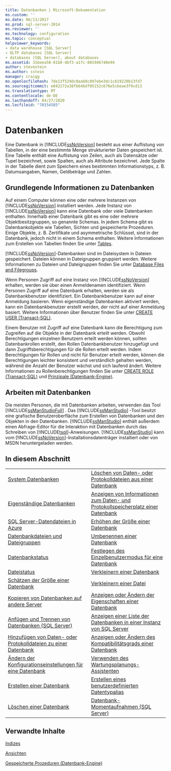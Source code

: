 ```yaml
---
title: Datenbanken | Microsoft-Dokumentation
ms.custom: ''
ms.date: 06/13/2017
ms.prod: sql-server-2014
ms.reviewer: ''
ms.technology: configuration
ms.topic: conceptual
helpviewer_keywords:
- data warehouse [SQL Server]
- OLTP databases [SQL Server]
- databases [SQL Server], about databases
ms.assetid: 316eea58-81b8-4bf3-a1fc-801946740e94
author: stevestein
ms.author: sstein
manager: craigg
ms.openlocfilehash: 7de13f529dc0aab0c897ebe3dc1cb19220b13fd7
ms.sourcegitcommit: e042272a38fb646df05152c676e5cbeae3f9cd13
ms.translationtype: MT
ms.contentlocale: de-DE
ms.lasthandoff: 04/27/2020
ms.locfileid: "70154585"
---
```

# <a name="databases"></a>Datenbanken
  Eine Datenbank in [!INCLUDE[ssNoVersion](../../includes/ssnoversion-md.md)] besteht aus einer Auflistung von Tabellen, in der eine bestimmte Menge strukturierter Daten gespeichert ist. Eine Tabelle enthält eine Auflistung von Zeilen, auch als Datensätze oder Tupel bezeichnet, sowie Spalten, auch als Attribute bezeichnet. Jede Spalte in der Tabelle dient zum Speichern eines bestimmten Informationstyps, z. B. Datumsangaben, Namen, Geldbeträge und Zahlen.  
  
## <a name="basic-information-about-databases"></a>Grundlegende Informationen zu Datenbanken  
 Auf einem Computer können eine oder mehrere Instanzen von [!INCLUDE[ssNoVersion](../../includes/ssnoversion-md.md)] installiert werden. Jede Instanz von [!INCLUDE[ssNoVersion](../../includes/ssnoversion-md.md)] kann eine Datenbank oder viele Datenbanken enthalten.  Innerhalb einer Datenbank gibt es eine oder mehrere Objektbesitzgruppen, so genannte Schemas. In jedem Schema gibt es Datenbankobjekte wie Tabellen, Sichten und gespeicherte Prozeduren. Einige Objekte, z. B. Zertifikate und asymmetrische Schlüssel, sind in der Datenbank, jedoch nicht in einem Schema enthalten. Weitere Informationen zum Erstellen von Tabellen finden Sie unter [Tables](../tables/tables.md).  
  
 [!INCLUDE[ssNoVersion](../../includes/ssnoversion-md.md)]-Datenbanken sind im Dateisystem in Dateien gespeichert. Dateien können in Dateigruppen gruppiert werden. Weitere Informationen zu Dateien und Dateigruppen finden Sie unter [Database Files and Filegroups](database-files-and-filegroups.md).  
  
 Wenn Personen Zugriff auf eine Instanz von [!INCLUDE[ssNoVersion](../../includes/ssnoversion-md.md)] erhalten, werden sie über einen Anmeldenamen identifiziert. Wenn Personen Zugriff auf eine Datenbank erhalten, werden sie als Datenbankbenutzer identifiziert. Ein Datenbankbenutzer kann auf einer Anmeldung basieren. Wenn eigenständige Datenbanken aktiviert werden, kann ein Datenbankbenutzer erstellt werden, der nicht auf einer Anmeldung basiert. Weitere Informationen über Benutzer finden Sie unter [CREATE USER &#40;Transact-SQL&#41;](/sql/t-sql/statements/create-user-transact-sql).  
  
 Einem Benutzer mit Zugriff auf eine Datenbank kann die Berechtigung zum Zugreifen auf die Objekte in der Datenbank erteilt werden. Obwohl Berechtigungen einzelnen Benutzern erteilt werden können, sollten Datenbankrollen erstellt, den Rollen Datenbankbenutzer hinzugefügt und dann Zugriffsberechtigungen für die Rollen erteilt werden. Indem Berechtigungen für Rollen und nicht für Benutzer erteilt werden, können die Berechtigungen leichter konsistent und verständlich gehalten werden, während die Anzahl der Benutzer wächst und sich laufend ändert. Weitere Informationen zu Rollenberechtigungen finden Sie unter [CREATE ROLE &#40;Transact-SQL&#41;](/sql/t-sql/statements/create-role-transact-sql) und [Prinzipale &#40;Datenbank-Engine&#41;](../security/authentication-access/principals-database-engine.md).  
  
## <a name="working-with-databases"></a>Arbeiten mit Datenbanken  
 Die meisten Personen, die mit Datenbanken arbeiten, verwenden das Tool [!INCLUDE[ssManStudioFull](../../includes/ssmanstudiofull-md.md)] . Das [!INCLUDE[ssManStudio](../../includes/ssmanstudio-md.md)] -Tool besitzt eine grafische Benutzeroberfläche zum Erstellen von Datenbanken und den Objekten in den Datenbanken. [!INCLUDE[ssManStudio](../../includes/ssmanstudio-md.md)] enthält außerdem einen Abfrage-Editor für die Interaktion mit Datenbanken durch das Schreiben von [!INCLUDE[tsql](../../includes/tsql-md.md)]-Anweisungen. [!INCLUDE[ssManStudio](../../includes/ssmanstudio-md.md)] kann vom [!INCLUDE[ssNoVersion](../../includes/ssnoversion-md.md)]-Installationsdatenträger installiert oder von MSDN heruntergeladen werden.  
  
## <a name="in-this-section"></a>In diesem Abschnitt  
  
|||  
|-|-|  
|[System Datenbanken](system-databases.md)|[Löschen von Daten- oder Protokolldateien aus einer Datenbank](delete-data-or-log-files-from-a-database.md)|  
|[Eigenständige Datenbanken](contained-databases.md)|[Anzeigen von Informationen zum Daten- und Protokollspeicherplatz einer Datenbank](display-data-and-log-space-information-for-a-database.md)|  
|[SQL Server-Datendateien in Azure](sql-server-data-files-in-microsoft-azure.md)|[Erhöhen der Größe einer Datenbank](increase-the-size-of-a-database.md)|  
|[Datenbankdateien und Dateigruppen](database-files-and-filegroups.md)|[Umbenennen einer Datenbank](rename-a-database.md)|  
|[Datenbankstatus](database-states.md)|[Festlegen des Einzelbenutzermodus für eine Datenbank](set-a-database-to-single-user-mode.md)|  
|[Dateistatus](file-states.md)|[Verkleinern einer Datenbank](shrink-a-database.md)|  
|[Schätzen der Größe einer Datenbank](estimate-the-size-of-a-database.md)|[Verkleinern einer Datei](shrink-a-file.md)|  
|[Kopieren von Datenbanken auf andere Server](copy-databases-to-other-servers.md)|[Anzeigen oder Ändern der Eigenschaften einer Datenbank](view-or-change-the-properties-of-a-database.md)|  
|[Anfügen und Trennen von Datenbanken &#40;SQL Server&#41;](database-detach-and-attach-sql-server.md)|[Anzeigen einer Liste der Datenbanken in einer Instanz von SQL Server](view-a-list-of-databases-on-an-instance-of-sql-server.md)|  
|[Hinzufügen von Daten- oder Protokolldateien zu einer Datenbank](add-data-or-log-files-to-a-database.md)|[Anzeigen oder Ändern des Kompatibilitätsgrads einer Datenbank](view-or-change-the-compatibility-level-of-a-database.md)|  
|[Ändern der Konfigurationseinstellungen für eine Datenbank](change-the-configuration-settings-for-a-database.md)|[Verwenden des Wartungsplanungs-Assistenten](../maintenance-plans/use-the-maintenance-plan-wizard.md)|  
|[Erstellen einer Datenbank](create-a-database.md)|[Erstellen eines benutzerdefinierten Datentypalias](create-a-user-defined-data-type-alias.md)|  
|[Löschen einer Datenbank](delete-a-database.md)|[Datenbank-Momentaufnahmen &#40;SQL Server&#41;](database-snapshots-sql-server.md)|  
  
## <a name="related-content"></a>Verwandte Inhalte  
 [Indizes](../indexes/indexes.md)  
  
 [Ansichten](../views/views.md)  
  
 [Gespeicherte Prozeduren &#40;Datenbank-Engine&#41;](../stored-procedures/stored-procedures-database-engine.md)  
  
  
